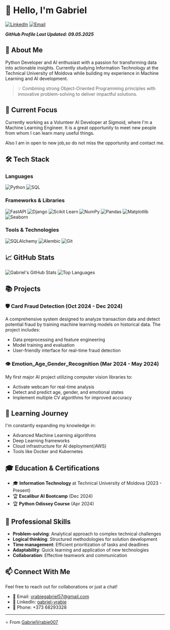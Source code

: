 

# 👋 Hello, I'm Gabriel 

[![LinkedIn](https://img.shields.io/badge/LinkedIn-Connect-blue?style=for-the-badge&logo=linkedin)](https://www.linkedin.com/in/gabriel-vrabie-4a8967269/)
[![Email](https://img.shields.io/badge/Email-Contact-red?style=for-the-badge&logo=gmail)](mailto:vrabiegabriel57@gmail.com)

***GitHub Profile Last Updated: 09.05.2025***

## 🚀 About Me

Python Developer and AI enthusiast with a passion for transforming data into actionable insights. Currently studying Information Technology at the Technical University of Moldova while building my experience in Machine Learning and AI development.

> 💡 Combining strong Object-Oriented Programming principles with innovative problem-solving to deliver impactful solutions.

## 🔭 Current Focus

Currently working as a Volunteer AI Developer at Sigmoid, where I'm a Machine Learning Engineer.
It is a great opportunity to meet new people from whom I can learn many useful things.

Also I am in open to new job,so do not miss the opportunity and contact me.

## 🛠️ Tech Stack

### Languages
![Python](https://img.shields.io/badge/Python-Expert-3776AB?style=flat&logo=python)
![SQL](https://img.shields.io/badge/SQL-Intermediate-4479A1?style=flat&logo=postgresql)

### Frameworks & Libraries
![FastAPI](https://img.shields.io/badge/FastAPI-Intermediate-009688?style=flat&logo=fastapi)
![Django](https://img.shields.io/badge/Django-Intermediate-092E20?style=flat&logo=django)
![Scikit Learn](https://img.shields.io/badge/ScikitLearn-Intermediate-F7931E?style=flat&logo=scikit-learn)
![NumPy](https://img.shields.io/badge/NumPy-Intermediate-013243?style=flat&logo=numpy)
![Pandas](https://img.shields.io/badge/Pandas-Intermediate-150458?style=flat&logo=pandas)
![Matplotlib](https://img.shields.io/badge/Matplotlib-Intermediate-11557c?style=flat)
![Seaborn](https://img.shields.io/badge/Seaborn-Intermediate-76b900?style=flat)

### Tools & Technologies
![SQLAlchemy](https://img.shields.io/badge/SQLAlchemy-Intermediate-3775A9?style=flat)
![Alembic](https://img.shields.io/badge/Alembic-Intermediate-3775A9?style=flat)
![Git](https://img.shields.io/badge/Git-Intermediate-F05032?style=flat&logo=git)

## 📈 GitHub Stats

![Gabriel's GitHub Stats](https://github-readme-stats.vercel.app/api?username=GabrielVrabie007&show_icons=true&theme=radical)
![Top Languages](https://github-readme-stats.vercel.app/api/top-langs/?username=GabrielVrabie007&layout=compact&theme=radical)

## 📚 Projects

### 🛡️ Card Fraud Detection (Oct 2024 - Dec 2024)
A comprehensive system designed to analyze transaction data and detect potential fraud by training machine learning models on historical data. The project includes:
- Data preprocessing and feature engineering
- Model training and evaluation
- User-friendly interface for real-time fraud detection

### 👁️ Emotion_Age_Gender_Recognition (Mar 2024 - May 2024)
My first major AI project utilizing computer vision libraries to:
- Activate webcam for real-time analysis
- Detect and predict age, gender, and emotional states
- Implement multiple CV algorithms for improved accuracy

## 🌱 Learning Journey

I'm constantly expanding my knowledge in:
- Advanced Machine Learning algorithms
- Deep Learning frameworks
- Cloud infrastructure for AI deployment(AWS)
- Tools like Docker and Kubernetes


## 🎓 Education & Certifications

- 🎓 **Information Technology** at Technical University of Moldova (2023 - Present)
- 🏆 **Excalibur AI Bootcamp** (Dec 2024)
- 🏆 **Python Odissey Course** (Apr 2024)

## 💼 Professional Skills

- **Problem-solving**: Analytical approach to complex technical challenges
- **Logical thinking**: Structured methodologies for solution development
- **Time management**: Efficient prioritization of tasks and deadlines
- **Adaptability**: Quick learning and application of new technologies
- **Collaboration**: Effective teamwork and communication

## 📫 Connect With Me

Feel free to reach out for collaborations or just a chat!

- 📧 Email: vrabiegabriel57@gmail.com
- 🔗 LinkedIn: [gabriel-vrabie](https://www.linkedin.com/in/gabriel-vrabie-4a8967269/)
- 📱 Phone: +373 68293328

---

⭐️ From [GabrielVrabie007](https://github.com/GabrielVrabie007)
